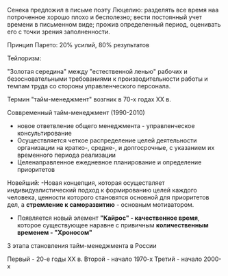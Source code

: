 
Сенека предложил в письме поэту Люцелию:
разделять все время наа потроченное хорошо плохо и бесполезно; вести постоянный учет времени в письменном виде; прожив определенный период, оценивать его с точки зрения заполненности. 

Принцип Парето: 20% усилий, 80% результатов

Тейлоризм:

"Золотая середина" между "естественной ленью" рабочих и безосновательными требованиями к производительности работы и темпам труда со стороны управленческого персонала.

Термин "тайм-менеджмент" возгник в 70-х годах XX в.

Соввременный тайм-менеджмент (1990-2010)
- новое ответвление общего менеджмента - управленческое консультирование
- Осуществляется четкое распределение целей деятельности организации на кратко-, средне-, и долгосрочные, с указанием их временного периода реализации
- Целенаправленное ежедневное планирование и определение приоритетов


Новейший:
-Новая концепция, которая осуществляет индивидуалистический подход к формированию целей каждого человека, ценности которого становятся основной для приоритетов дел, а **стремление к саморазвитию** - основным мотиватором.

- Появляется новый элемент **"Кайрос" - качественное время**, которое существующее наравне с привичным **количественным временем - "Хроносом"**

3 этапа становления тайм-менеджмента в России

Первый - 20-е годы XX в.
Второй - начало 1970-х
Третий - начало 2000-х 

